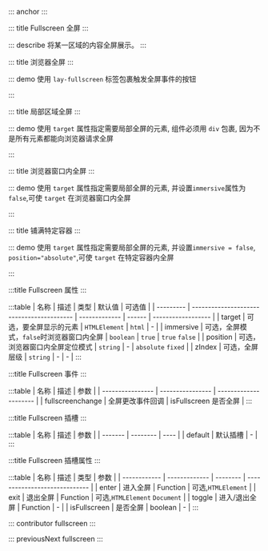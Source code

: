 ::: anchor
:::

::: title Fullscreen 全屏
:::

::: describe 将某一区域的内容全屏展示。
:::

::: title 浏览器全屏
:::

::: demo 使用 `lay-fullscreen` 标签包裹触发全屏事件的按钮

<template>
  <lay-fullscreen v-slot="{ enter, exit, toggle, isFullscreen }" @fullscreenchange=fullscreen>
    <lay-button type="normal" @click="enter()">进入全屏</lay-button>  
    <lay-button type="normal" @click="exit()">退出</lay-button> 
    <lay-button type="warm" @click="toggle()">切换: {{isFullscreen ? "退出" : "进入全屏"}}</lay-button>
  </lay-fullscreen>
</template>

<script>
import { ref } from 'vue'

export default {
  setup() {
    const fullscreen = function(isFullscreen){
      console.log(isFullscreen)
    }
    return {
      fullscreen
    }
  }
}
</script>

:::

::: title 局部区域全屏
:::

::: demo 使用 `target` 属性指定需要局部全屏的元素, 组件必须用 `div` 包裹, 因为不是所有元素都能向浏览器请求全屏

<template>
  <lay-fullscreen :target="elRef" v-slot="{ enter, exit, toggle, isFullscreen }" @fullscreenchange=fullscreen2>
    <div ref="elRef" class="wrapper-fullscreen">
      <lay-button type="normal" @click="enter()">进入全屏</lay-button>  
      <lay-button type="normal" @click="exit()">退出</lay-button> 
      <lay-button type="warm" @click="toggle()"> 切换: {{isFullscreen ? "退出" : "进入全屏"}} </lay-button>
    </div>
  </lay-fullscreen>
</template>

<script>
import { ref } from 'vue'

export default {
  setup() {
    const elRef = ref(null);
    const fullscreen2 = function(isFullscreen){
      console.log(isFullscreen)
    }
    return {
      elRef,
      fullscreen2
    }
  }
}
</script>
<style>
.wrapper-fullscreen{
  padding:10px;
  border:1px solid #dddddd;
  background-color:#F6F6F6;
  display:inline-block
}
</style>

:::

::: title 浏览器窗口内全屏
:::

::: demo 使用 `target` 属性指定需要局部全屏的元素, 并设置`immersive`属性为 `false`,可使 `target` 在浏览器窗口内全屏

<template>
  <lay-fullscreen 
    :target="fullscreenTargetRef" 
    :immersive="false" 
    zIndex="10000"  
    v-slot="{ enter, exit, toggle, isFullscreen }" 
    @fullscreenchange=fullscreen3>
    <div ref="fullscreenTargetRef" class="wrapper-fullscreen">
      <lay-button type="normal" @click="enter()">进入全屏</lay-button>  
      <lay-button type="normal" @click="exit()">退出</lay-button> 
      <lay-button type="warm" @click="toggle()"> 切换: {{isFullscreen ? "退出" : "进入全屏"}} </lay-button>
    </div>
  </lay-fullscreen>
</template>

<script>
import { ref } from 'vue'

export default {
  
  setup() {
    const fullscreenTargetRef = ref(null)
    const fullscreen3 = function(isFullscreen){
      console.log(isFullscreen)
    }
    return {
      fullscreenTargetRef,
      fullscreen3
    }
  }
}
</script>
<style>
.wrapper-fullscreen{
  padding:10px;
  border:1px solid #dddddd;
  background-color:#F6F6F6;
  display:inline-block
}
</style>

:::

::: title 铺满特定容器
:::

::: demo 使用 `target` 属性指定需要局部全屏的元素, 并设置`immersive = false`, `position="absolute"`,可使 `target` 在特定容器内全屏

<template>
<div class="container" style="position:relative;height:300px;width:500px;background-color: #cccccc;">
  <lay-fullscreen 
    :target="fullscreenTargetRef2" 
    :immersive="false" 
    zIndex="12000" 
    position="absolute"  
    v-slot="{ enter, exit, toggle, isFullscreen }" 
    @fullscreenchange=fullscreen4>
    <div ref="fullscreenTargetRef2" class="wrapper-fullscreen">
      <lay-button type="normal" @click="enter()">进入全屏</lay-button>  
      <lay-button type="normal" @click="exit()">退出</lay-button> 
      <lay-button type="warm" @click="toggle()"> 切换: {{isFullscreen ? "退出" : "进入全屏"}} </lay-button>
    </div>
  </lay-fullscreen>
</div>
</template>

<script>
import { ref } from 'vue'

export default {
  
  setup() {
    const fullscreenTargetRef2 = ref(null);
    const fullscreen4 = function(isFullscreen){
      console.log(isFullscreen)
    }
    return {
      fullscreenTargetRef2,
      fullscreen4
    }
  }
}
</script>
<style>
.container{
  position:relative;
  height:300px;
  width:500px;
  background-color: red;
  border:1px solid #dddddd;
};
.wrapper-fullscreen{
  padding:10px;
  border:1px solid #dddddd;
  background-color:#F6F6F6;
  display:inline-block;
}
</style>

:::

:::title Fullscreen 属性
:::

:::table
| 名称      | 描述                                       | 类型          | 默认值 | 可选值             |
| --------- | ----------------------------------------- | ------------- | ------ | ------------------ |
| target    | 可选，要全屏显示的元素                      | `HTMLElement` | `html` | -                  |
| immersive | 可选，全屏模式，`false`时浏览器窗口内全屏    | `boolean`     | `true` | `true` `false`     |
| position  | 可选，浏览器窗口内全屏定位模式               | `string`      | -      | `absolute` `fixed` |
| zIndex    | 可选，全屏层级                             | `string`      | -      | -                  |
:::

:::title Fullscreen 事件
:::

:::table
| 名称             | 描述             | 参数                   |
| ---------------- | ---------------- | --------------------- |
| fullscreenchange | 全屏更改事件回调 | isFullscreen 是否全屏   |
:::

:::title Fullscreen 插槽
:::

:::table
| 名称    | 描述      | 参数 |
| ------- | -------- | ---- |
| default | 默认插槽  | -    |
:::

:::title Fullscreen 插槽属性
:::

:::table
| 名称         | 描述          | 类型     | 参数                          |
| ------------ | ------------- | -------- | ----------------------------- |
| enter        | 进入全屏      | Function | 可选,`HTMLElement`            |
| exit         | 退出全屏      | Function | 可选,`HTMLElement` `Document` |
| toggle       | 进入/退出全屏 | Function | -                             |
| isFullscreen | 是否全屏      | boolean  | -                             |
:::

::: contributor fullscreen
::: 

::: previousNext fullscreen
:::